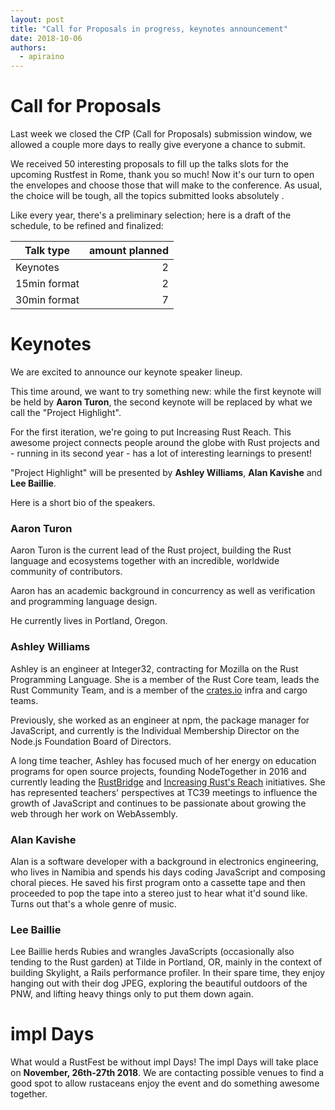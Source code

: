 ```yaml
---
layout: post
title: "Call for Proposals in progress, keynotes announcement"
date: 2018-10-06
authors:
  - apiraino
---
```


# Call for Proposals

Last week we closed the CfP (Call for Proposals) submission window, we allowed a couple more days to really give everyone a chance to submit.

We received 50 interesting proposals to fill up the talks slots for the upcoming Rustfest in Rome, thank you so much! Now it's our turn to open the envelopes and choose those that will make to the conference. As usual, the choice will be tough, all the topics submitted looks absolutely .

Like every year, there's a preliminary selection; here is a draft of the schedule, to be refined and finalized:

| Talk type     | amount planned |
| ------------- | --------------:|
| Keynotes      | 2              |
| 15min format  | 2              |
| 30min format  | 7              |

# Keynotes

We are excited to announce our keynote speaker lineup.

This time around, we want to try something new: while the first keynote will be held by <strong>Aaron Turon</strong>,
the second keynote will be replaced by what we call the "Project Highlight".

For the first iteration, we're going to put Increasing Rust Reach. This awesome project connects people around the globe
with Rust projects and - running in its second year - has a lot of interesting learnings to present!

"Project Highlight" will be presented by <strong>Ashley Williams</strong>, <strong>Alan Kavishe</strong> and <strong>Lee
Baillie</strong>.

Here is a short bio of the speakers.

### Aaron Turon

Aaron Turon is the current lead of the Rust project, building the Rust language and ecosystems together with an
incredible, worldwide community of contributors.

Aaron has an academic background in concurrency as well as verification and programming language design.

He currently lives in Portland, Oregon.

### Ashley Williams

Ashley is an engineer at Integer32, contracting for Mozilla on the Rust Programming Language. She is a member of the
Rust Core team, leads the Rust Community Team, and is a member of the [crates.io](https://crates.io) infra and cargo
teams.

Previously, she worked as an engineer at npm, the package manager for JavaScript, and currently is the Individual
Membership Director on the Node.js Foundation Board of Directors.

A long time teacher, Ashley has focused much of her energy on education programs for open source projects, founding
NodeTogether in 2016 and currently leading the [RustBridge](https://rustbridge.github.io) and [Increasing Rust's Reach](http://reach.rust-lang.org) initiatives. She has represented
teachers' perspectives at TC39 meetings to influence the growth of JavaScript and continues to be passionate about
growing the web through her work on WebAssembly.

### Alan Kavishe

Alan is a software developer with a background in electronics engineering, who lives in Namibia and spends his days
coding JavaScript and composing choral pieces. He saved his first program onto a cassette tape and then proceeded to pop
the tape into a stereo just to hear what it'd sound like. Turns out that's a whole genre of music.

### Lee Baillie

Lee Baillie herds Rubies and wrangles JavaScripts (occasionally also tending to the Rust garden) at Tilde in Portland,
OR, mainly in the context of building Skylight, a Rails performance profiler. In their spare time, they enjoy hanging
out with their dog JPEG, exploring the beautiful outdoors of the PNW, and lifting heavy things only to put them down
again.

# impl Days

What would a RustFest be without impl Days! The impl Days will take place on <strong>November, 26th-27th
2018</strong>. We are contacting possible venues to find a good spot to allow rustaceans enjoy the event and do
something awesome together.
